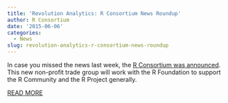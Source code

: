 ```yaml
---
title: 'Revolution Analytics: R Consortium News Roundup'
author: R Consortium
date: '2015-06-06'
categories:
  - News
slug: revolution-analytics-r-consortium-news-roundup
---
```


In case you missed the news last week, the [R Consortium was announced](https://www.r-consortium.org/news/announcement/2015/06/linux-foundation-announces-r-consortium-support-millions-users-around). This new non-profit trade group will work with the R Foundation to support the R Community and the R Project generally.

[READ MORE](http://blog.revolutionanalytics.com/2015/07/r-consortium-news-roundup.html)
